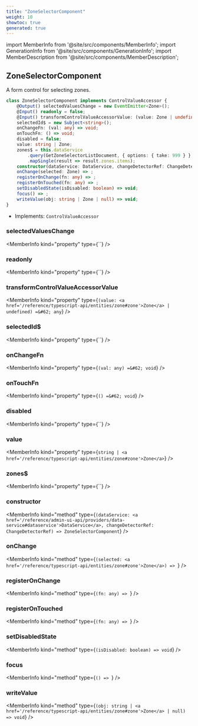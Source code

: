 ```yaml
---
title: "ZoneSelectorComponent"
weight: 10
showtoc: true
generated: true
---
```

<!-- This file was generated from the Vendure source. Do not modify. Instead, re-run the "docs:build" script -->
import MemberInfo from '@site/src/components/MemberInfo';
import GenerationInfo from '@site/src/components/GenerationInfo';
import MemberDescription from '@site/src/components/MemberDescription';


## ZoneSelectorComponent

<GenerationInfo sourceFile="packages/admin-ui/src/lib/core/src/shared/components/zone-selector/zone-selector.component.ts" sourceLine="40" packageName="@vendure/admin-ui" />

A form control for selecting zones.

```ts title="Signature"
class ZoneSelectorComponent implements ControlValueAccessor {
    @Output() selectedValuesChange = new EventEmitter<Zone>();
    @Input() readonly = false;
    @Input() transformControlValueAccessorValue: (value: Zone | undefined) => any = value => value?.id;
    selectedId$ = new Subject<string>();
    onChangeFn: (val: any) => void;
    onTouchFn: () => void;
    disabled = false;
    value: string | Zone;
    zones$ = this.dataService
        .query(GetZoneSelectorListDocument, { options: { take: 999 } }, 'cache-first')
        .mapSingle(result => result.zones.items);
    constructor(dataService: DataService, changeDetectorRef: ChangeDetectorRef)
    onChange(selected: Zone) => ;
    registerOnChange(fn: any) => ;
    registerOnTouched(fn: any) => ;
    setDisabledState(isDisabled: boolean) => void;
    focus() => ;
    writeValue(obj: string | Zone | null) => void;
}
```
* Implements: <code>ControlValueAccessor</code>



<div className="members-wrapper">

### selectedValuesChange

<MemberInfo kind="property" type={``}   />


### readonly

<MemberInfo kind="property" type={``}   />


### transformControlValueAccessorValue

<MemberInfo kind="property" type={`(value: <a href='/reference/typescript-api/entities/zone#zone'>Zone</a> | undefined) =&#62; any`}   />


### selectedId$

<MemberInfo kind="property" type={``}   />


### onChangeFn

<MemberInfo kind="property" type={`(val: any) =&#62; void`}   />


### onTouchFn

<MemberInfo kind="property" type={`() =&#62; void`}   />


### disabled

<MemberInfo kind="property" type={``}   />


### value

<MemberInfo kind="property" type={`string | <a href='/reference/typescript-api/entities/zone#zone'>Zone</a>`}   />


### zones$

<MemberInfo kind="property" type={``}   />


### constructor

<MemberInfo kind="method" type={`(dataService: <a href='/reference/admin-ui-api/providers/data-service#dataservice'>DataService</a>, changeDetectorRef: ChangeDetectorRef) => ZoneSelectorComponent`}   />


### onChange

<MemberInfo kind="method" type={`(selected: <a href='/reference/typescript-api/entities/zone#zone'>Zone</a>) => `}   />


### registerOnChange

<MemberInfo kind="method" type={`(fn: any) => `}   />


### registerOnTouched

<MemberInfo kind="method" type={`(fn: any) => `}   />


### setDisabledState

<MemberInfo kind="method" type={`(isDisabled: boolean) => void`}   />


### focus

<MemberInfo kind="method" type={`() => `}   />


### writeValue

<MemberInfo kind="method" type={`(obj: string | <a href='/reference/typescript-api/entities/zone#zone'>Zone</a> | null) => void`}   />




</div>
